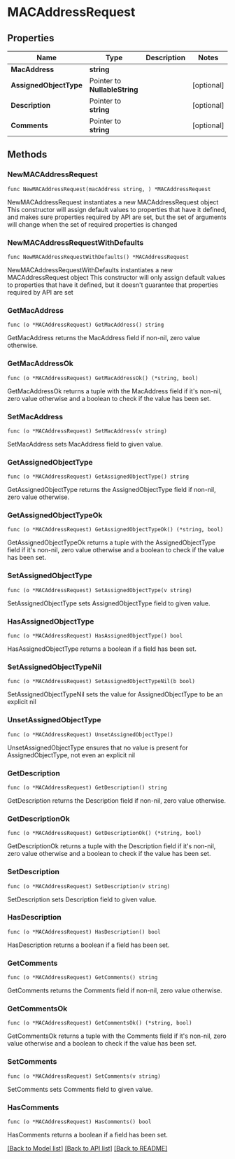 # MACAddressRequest

## Properties

Name | Type | Description | Notes
------------ | ------------- | ------------- | -------------
**MacAddress** | **string** |  | 
**AssignedObjectType** | Pointer to **NullableString** |  | [optional] 
**Description** | Pointer to **string** |  | [optional] 
**Comments** | Pointer to **string** |  | [optional] 

## Methods

### NewMACAddressRequest

`func NewMACAddressRequest(macAddress string, ) *MACAddressRequest`

NewMACAddressRequest instantiates a new MACAddressRequest object
This constructor will assign default values to properties that have it defined,
and makes sure properties required by API are set, but the set of arguments
will change when the set of required properties is changed

### NewMACAddressRequestWithDefaults

`func NewMACAddressRequestWithDefaults() *MACAddressRequest`

NewMACAddressRequestWithDefaults instantiates a new MACAddressRequest object
This constructor will only assign default values to properties that have it defined,
but it doesn't guarantee that properties required by API are set

### GetMacAddress

`func (o *MACAddressRequest) GetMacAddress() string`

GetMacAddress returns the MacAddress field if non-nil, zero value otherwise.

### GetMacAddressOk

`func (o *MACAddressRequest) GetMacAddressOk() (*string, bool)`

GetMacAddressOk returns a tuple with the MacAddress field if it's non-nil, zero value otherwise
and a boolean to check if the value has been set.

### SetMacAddress

`func (o *MACAddressRequest) SetMacAddress(v string)`

SetMacAddress sets MacAddress field to given value.


### GetAssignedObjectType

`func (o *MACAddressRequest) GetAssignedObjectType() string`

GetAssignedObjectType returns the AssignedObjectType field if non-nil, zero value otherwise.

### GetAssignedObjectTypeOk

`func (o *MACAddressRequest) GetAssignedObjectTypeOk() (*string, bool)`

GetAssignedObjectTypeOk returns a tuple with the AssignedObjectType field if it's non-nil, zero value otherwise
and a boolean to check if the value has been set.

### SetAssignedObjectType

`func (o *MACAddressRequest) SetAssignedObjectType(v string)`

SetAssignedObjectType sets AssignedObjectType field to given value.

### HasAssignedObjectType

`func (o *MACAddressRequest) HasAssignedObjectType() bool`

HasAssignedObjectType returns a boolean if a field has been set.

### SetAssignedObjectTypeNil

`func (o *MACAddressRequest) SetAssignedObjectTypeNil(b bool)`

 SetAssignedObjectTypeNil sets the value for AssignedObjectType to be an explicit nil

### UnsetAssignedObjectType
`func (o *MACAddressRequest) UnsetAssignedObjectType()`

UnsetAssignedObjectType ensures that no value is present for AssignedObjectType, not even an explicit nil
### GetDescription

`func (o *MACAddressRequest) GetDescription() string`

GetDescription returns the Description field if non-nil, zero value otherwise.

### GetDescriptionOk

`func (o *MACAddressRequest) GetDescriptionOk() (*string, bool)`

GetDescriptionOk returns a tuple with the Description field if it's non-nil, zero value otherwise
and a boolean to check if the value has been set.

### SetDescription

`func (o *MACAddressRequest) SetDescription(v string)`

SetDescription sets Description field to given value.

### HasDescription

`func (o *MACAddressRequest) HasDescription() bool`

HasDescription returns a boolean if a field has been set.

### GetComments

`func (o *MACAddressRequest) GetComments() string`

GetComments returns the Comments field if non-nil, zero value otherwise.

### GetCommentsOk

`func (o *MACAddressRequest) GetCommentsOk() (*string, bool)`

GetCommentsOk returns a tuple with the Comments field if it's non-nil, zero value otherwise
and a boolean to check if the value has been set.

### SetComments

`func (o *MACAddressRequest) SetComments(v string)`

SetComments sets Comments field to given value.

### HasComments

`func (o *MACAddressRequest) HasComments() bool`

HasComments returns a boolean if a field has been set.


[[Back to Model list]](../README.md#documentation-for-models) [[Back to API list]](../README.md#documentation-for-api-endpoints) [[Back to README]](../README.md)


